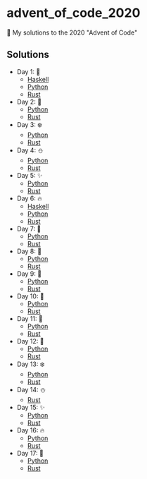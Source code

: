 # advent_of_code_2020
🎅 My solutions to the 2020 "Advent of Code"


## Solutions

* Day 1:  :santa:
    * [Haskell](Day1-9/1.hs)
    * [Python](Day1-9/1.py)
    * [Rust](Day1-9/day1_rs)
* Day 2:  :star2:
    * [Python](Day1-9/2.py)
    * [Rust](Day1-9/day2_rs)
* Day 3:  :snowflake:
    * [Python](Day1-9/3.py)
    * [Rust](Day1-9/day3_rs)
* Day 4:  :snowman:
    * [Python](Day1-9/4.py)
    * [Rust](Day1-9/day4_rs)
* Day 5:  :sparkles:
    * [Python](Day1-9/5.py)
    * [Rust](Day1-9/day5_rs)
* Day 6:  :fire:
    * [Haskell](Day1-9/6.hs)
    * [Python](Day1-9/6.py)
    * [Rust](Day1-9/day6_rs)
* Day 7:  :christmas_tree:
    * [Python](Day1-9/7.py)
    * [Rust](Day1-9/day7_rs)
* Day 8:  :gift:
    * [Python](Day1-9/8.py)
    * [Rust](Day1-9/day8_rs)
* Day 9:  :bell:
    * [Python](Day1-9/9.py)
    * [Rust](Day1-9/day9_rs)
* Day 10:  :tada:
    * [Python](Day10-19/10.py)
    * [Rust](Day10-19/day10_rs)
* Day 11:  :santa:
    * [Python](Day10-19/11.py)
    * [Rust](Day10-19/day11_rs)
* Day 12:  :star2:
    * [Python](Day10-19/12.py)
    * [Rust](Day10-19/day12_rs)
* Day 13:  :snowflake:
    * [Python](Day10-19/13.py)
    * [Rust](Day10-19/day13_rs)
* Day 14:  :snowman:
    * [Rust](Day10-19/day14_rs)
* Day 15:  :sparkles:
    * [Python](Day10-19/15.py)
    * [Rust](Day10-19/day15_rs)
* Day 16:  :fire:
    * [Python](Day10-19/16.py)
    * [Rust](Day10-19/day16_rs)
* Day 17:  :christmas_tree:
    * [Python](Day10-19/17.py)
    * [Rust](Day10-19/day17_rs)

